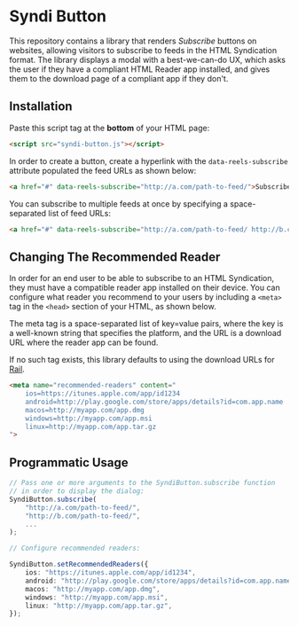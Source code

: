 # Syndi Button

This repository contains a library that renders *Subscribe* buttons on websites, allowing visitors to subscribe to feeds in the HTML Syndication format. The library displays a modal with a best-we-can-do UX, which asks the user if they have a compliant HTML Reader app installed, and gives them to the download page of a compliant app if they don't.

## Installation

Paste this script tag at the **bottom** of your HTML page:

```html
<script src="syndi-button.js"></script>
```

In order to create a button, create a hyperlink with the `data-reels-subscribe` attribute populated the feed URLs as shown below:

```html
<a href="#" data-reels-subscribe="http://a.com/path-to-feed/">Subscribe!</a>
```

You can subscribe to multiple feeds at once by specifying a space-separated list of feed URLs:

```html
<a href="#" data-reels-subscribe="http://a.com/path-to-feed/ http://b.com/path-to-feed/">Subscribe!</a>
```

## Changing The Recommended Reader

In order for an end user to be able to subscribe to an HTML Syndication, they must have a compatible reader app installed on their device. You can configure what reader you recommend to your users by including a `<meta>` tag in the `<head>` section of your HTML, as shown below. 

The meta tag is a space-separated list of key=value pairs, where the key is a well-known string that specifies the platform, and the URL is a download URL where the reader app can be found.

If no such tag exists, this library defaults to using the download URLs for [Rail](https://github.com/paul-go/Rail).

```html
<meta name="recommended-readers" content="
	ios=https://itunes.apple.com/app/id1234
	android=http://play.google.com/store/apps/details?id=com.app.name
	macos=http://myapp.com/app.dmg
	windows=http://myapp.com/app.msi
	linux=http://myapp.com/app.tar.gz
">
```

## Programmatic Usage

```typescript
// Pass one or more arguments to the SyndiButton.subscribe function
// in order to display the dialog:
SyndiButton.subscribe(
	"http://a.com/path-to-feed/",
	"http://b.com/path-to-feed/",
	...
);

// Configure recommended readers:

SyndiButton.setRecommendedReaders({
	ios: "https://itunes.apple.com/app/id1234",
	android: "http://play.google.com/store/apps/details?id=com.app.name",
	macos: "http://myapp.com/app.dmg",
	windows: "http://myapp.com/app.msi",
	linux: "http://myapp.com/app.tar.gz",
});
```
